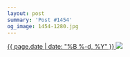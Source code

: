 ```yaml
---
layout: post
summary: 'Post #1454'
og_image: 1454-1280.jpg
---
```


<p>
 <time>
  <a href="/1454">
   {{ page.date | date: "%B %-d, %Y" }}
  </a>
 </time>
 <a href="/1454">
  <img data-taken="8/25/2021" sizes="(min-width: 700px) 50vw, calc(100vw - 2rem)" src="{{ site.assets_url }}/1454-640.jpg" srcset="{{ site.assets_url }}/1454-320.jpg 320w, {{ site.assets_url }}/1454-640.jpg 640w, {{ site.assets_url }}/1454-960.jpg 960w, {{ site.assets_url }}/1454-1280.jpg 1280w"/>
 </a>
</p>
